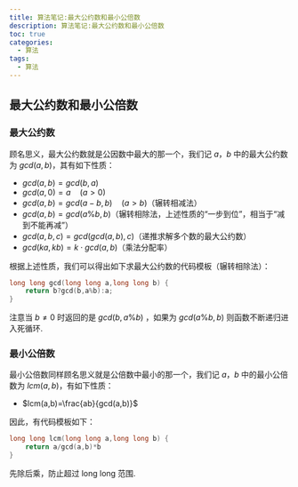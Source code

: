```yaml
---
title: 算法笔记:最大公约数和最小公倍数
description: 算法笔记:最大公约数和最小公倍数
toc: true
categories:
  - 算法
tags:
  - 算法
---
```


<!-- more -->

## 最大公约数和最小公倍数

### 最大公约数

顾名思义，最大公约数就是公因数中最大的那一个，我们记 $a$，$b$ 中的最大公约数为 $gcd(a,b)$，其有如下性质：

- $gcd(a,b)=gcd(b,a)$
- $gcd(a,0)=a \quad (a>0)$
- $gcd(a,b)=gcd(a-b,b) \quad (a>b)$（辗转相减法）
- $gcd(a,b) = gcd(a\%b,b)$（辗转相除法，上述性质的“一步到位”，相当于“减到不能再减”）
- $gcd(a,b,c)=gcd(gcd(a,b),c)$（递推求解多个数的最大公约数）
- $gcd(ka,kb)=k \cdot gcd(a,b)$（乘法分配率）

根据上述性质，我们可以得出如下求最大公约数的代码模板（辗转相除法）：

```c
long long gcd(long long a,long long b) {
    return b?gcd(b,a%b):a;
}
```

注意当 $b \neq 0$ 时返回的是 $gcd(b,a\%b)$ ，如果为 $gcd(a\%b,b)$ 则函数不断递归进入死循环.

### 最小公倍数

最小公倍数同样顾名思义就是公倍数中最小的那一个，我们记 $a$，$b$ 中的最小公倍数为 $lcm(a,b)$，有如下性质：
- $lcm(a,b)=\frac{ab}{gcd(a,b)}$

因此，有代码模板如下：

```c
long long lcm(long long a,long long b) {
    return a/gcd(a,b)*b
}
```

先除后乘，防止超过 long long 范围.
